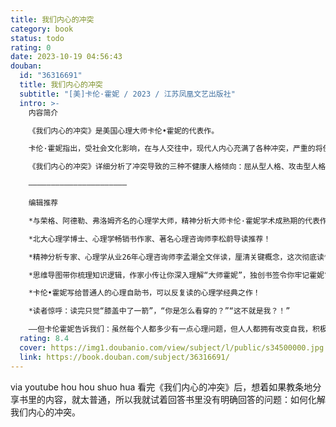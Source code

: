 ```yaml
---
title: 我们内心的冲突
category: book
status: todo
rating: 0
date: 2023-10-19 04:56:43
douban:
  id: "36316691"
  title: 我们内心的冲突
  subtitle: "[美]卡伦·霍妮 / 2023 / 江苏凤凰文艺出版社"
  intro: >-
    内容简介

    《我们内心的冲突》是美国心理大师卡伦•霍妮的代表作。

    卡伦·霍妮指出，受社会文化影响，在与人交往中，现代人内心充满了各种冲突，严重的将使人患上“神经症”（包括抑郁在内的所有心理失衡）。患者往往虚构出一个理想的自我，却总无法达到理想状态，从而干扰到正常生活。

    《我们内心的冲突》详细分析了冲突导致的三种不健康人格倾向：屈从型人格、攻击型人格和孤僻型人格，并进一步分析了这些人格的表现，以及后果，即各种负面情绪和倾向，这将阻碍现实生活的前进。但卡伦最后也乐观地指出，理解了这些冲突的条件和机制，人便可以改变自己，成为更好的自己。

    ——————————————————————

    编辑推荐

    *与荣格、阿德勒、弗洛姆齐名的心理学大师，精神分析大师卡伦·霍妮学术成熟期的代表作。

    *北大心理学博士、心理学畅销书作家、著名心理咨询师李松蔚导读推荐！

    *精神分析专家、心理学从业26年心理咨询师李孟潮全文伴读，厘清关键概念，这次彻底读懂心理学经典。

    *思维导图带你梳理知识逻辑，作家小传让你深入理解“大师霍妮”，独创书签令你牢记霍妮“箴言”。

    *卡伦•霍妮写给普通人的心理自助书，可以反复读的心理学经典之作！

    *读者惊呼：读完只觉“膝盖中了一箭”，“你是怎么看穿的？”“这不就是我？！”

    ——但卡伦霍妮告诉我们：虽然每个人都多少有一点心理问题，但人人都拥有改变自我，积极向上的力量！
  rating: 8.4
  cover: https://img1.doubanio.com/view/subject/l/public/s34500000.jpg
  link: https://book.douban.com/subject/36316691/
---
```


via youtube hou hou shuo hua 看完《我们内心的冲突》后，想着如果教条地分享书里的内容，就太普通，所以我就试着回答书里没有明确回答的问题：如何化解我们内心的冲突。